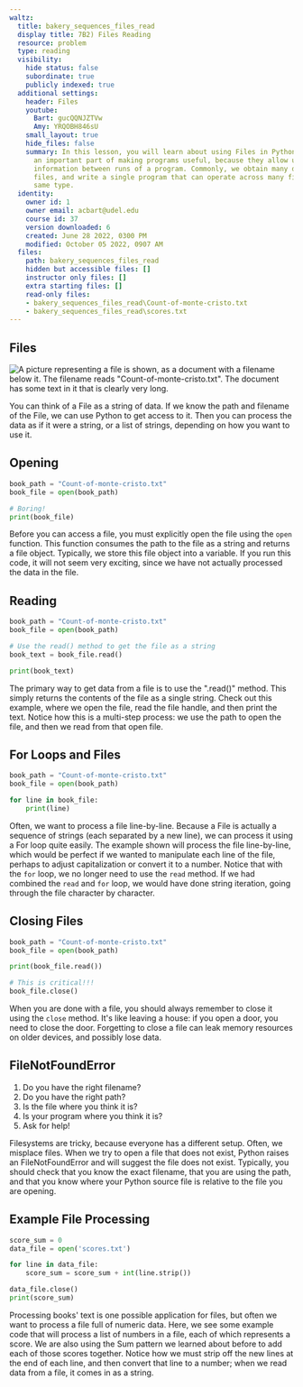 ```yaml
---
waltz:
  title: bakery_sequences_files_read
  display title: 7B2) Files Reading
  resource: problem
  type: reading
  visibility:
    hide status: false
    subordinate: true
    publicly indexed: true
  additional settings:
    header: Files
    youtube:
      Bart: gucQQNJZTVw
      Amy: YRQOBH846sU
    small_layout: true
    hide_files: false
    summary: In this lesson, you will learn about using Files in Python. Files are
      an important part of making programs useful, because they allow us to persist
      information between runs of a program. Commonly, we obtain many different data
      files, and write a single program that can operate across many files of the
      same type.
  identity:
    owner id: 1
    owner email: acbart@udel.edu
    course id: 37
    version downloaded: 6
    created: June 28 2022, 0300 PM
    modified: October 05 2022, 0907 AM
  files:
    path: bakery_sequences_files_read
    hidden but accessible files: []
    instructor only files: []
    extra starting files: []
    read-only files:
    - bakery_sequences_files_read\Count-of-monte-cristo.txt
    - bakery_sequences_files_read\scores.txt
---
```

## Files

![A picture representing a file is shown, as a document with a filename below it. The filename reads `"Count-of-monte-cristo.txt"`. The document has some text in it that is clearly very long.](bakery_sequences_files_monte_cristo_text.png)

You can think of a File as a string of data.
If we know the path and filename of the File, we can use Python to get access to it.
Then you can process the data as if it were a string, or a list of strings, depending on how you want to use it.

## Opening

```python open-example
book_path = "Count-of-monte-cristo.txt"
book_file = open(book_path)

# Boring!
print(book_file)
```

Before you can access a file, you must explicitly open the file using the `open` function.
This function consumes the path to the file as a string and returns a file object.
Typically, we store this file object into a variable.
If you run this code, it will not seem very exciting, since we have not actually processed the data in the file.

## Reading

```python read-example
book_path = "Count-of-monte-cristo.txt"
book_file = open(book_path)

# Use the read() method to get the file as a string
book_text = book_file.read()

print(book_text)
```

The primary way to get data from a file is to use the ".read()" method.
This simply returns the contents of the file as a single string.
Check out this example, where we open the file, read the file handle, and then print the text.
Notice how this is a multi-step process: we use the path to open the file, and then we read from that open file.

## For Loops and Files

```python iterate-example
book_path = "Count-of-monte-cristo.txt"
book_file = open(book_path)

for line in book_file:
    print(line)
```

Often, we want to process a file line-by-line.
Because a File is actually a sequence of strings (each separated by a new line), we can process it using a For loop quite easily.
The example shown will process the file line-by-line, which would be perfect if we wanted to manipulate each line of the file, perhaps to adjust capitalization or convert it to a number.
Notice that with the `for` loop, we no longer need to use the `read` method.
If we had combined the `read` and `for` loop, we would have done string iteration, going through the file character by character.

## Closing Files

```python close-example
book_path = "Count-of-monte-cristo.txt"
book_file = open(book_path)

print(book_file.read())

# This is critical!!!
book_file.close()
```

When you are done with a file, you should always remember to close it using the `close` method.
It's like leaving a house: if you open a door, you need to close the door.
Forgetting to close a file can leak memory resources on older devices, and possibly lose data.

## FileNotFoundError

1. Do you have the right filename?
2. Do you have the right path?
3. Is the file where you think it is?
4. Is your program where you think it is?
5. Ask for help!

Filesystems are tricky, because everyone has a different setup.
Often, we misplace files.
When we try to open a file that does not exist, Python raises an FileNotFoundError and will suggest the file does not exist.
Typically, you should check that you know the exact filename, that you are using the path, and that you know where your Python source file is relative to the file you are opening.

## Example File Processing

```python file-processing
score_sum = 0
data_file = open('scores.txt')

for line in data_file:
    score_sum = score_sum + int(line.strip())

data_file.close()
print(score_sum)
```

Processing books' text is one possible application for files, but often we want to process a file full of numeric data.
Here, we see some example code that will process a list of numbers in a file, each of which represents a score.
We are also using the Sum pattern we learned about before to add each of those scores together.
Notice how we must strip off the new lines at the end of each line, and then convert that line to a number; when we read data from a file, it comes in as a string.
